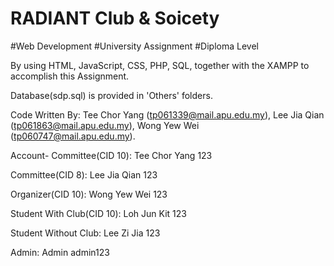 # RADIANT Club & Soicety
#Web Development #University Assignment #Diploma Level


By using HTML, JavaScript, CSS, PHP, SQL, together with the XAMPP to accomplish this Assignment.

Database(sdp.sql) is provided in 'Others' folders.

Code Written By: Tee Chor Yang (tp061339@mail.apu.edu.my), Lee Jia Qian (tp061863@mail.apu.edu.my), Wong Yew Wei (tp060747@mail.apu.edu.my).

Account-
Committee(CID 10):
Tee Chor Yang
123

Committee(CID 8):
Lee Jia Qian
123

Organizer(CID 10):
Wong Yew Wei
123

Student With Club(CID 10):
Loh Jun Kit
123

Student Without Club:
Lee Zi Jia
123

Admin:
Admin
admin123

